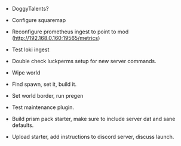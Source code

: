 - DoggyTalents?
- Configure squaremap
- Reconfigure prometheus ingest to point to mod (http://192.168.0.160:19565/metrics)
- Test loki ingest

- Double check luckperms setup for new server commands.
- Wipe world
- Find spawn, set it, build it.
- Set world border, run pregen
- Test maintenance plugin.
- Build prism pack starter, make sure to include server dat and sane defaults.
- Upload starter, add instructions to discord server, discuss launch.